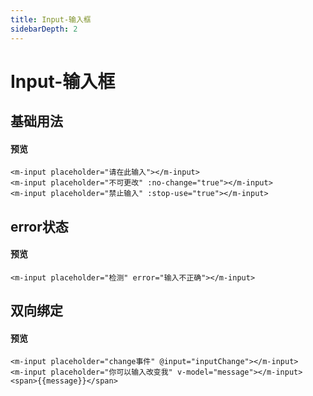 ```yaml
---
title: Input-输入框
sidebarDepth: 2
---
```


# Input-输入框

## 基础用法
#### 预览
<ClientOnly>
    <input1-demo></input1-demo>
</ClientOnly>

```html{1}
<m-input placeholder="请在此输入"></m-input>
<m-input placeholder="不可更改" :no-change="true"></m-input>
<m-input placeholder="禁止输入" :stop-use="true"></m-input>
```
## error状态
#### 预览
<ClientOnly>
    <input2-demo></input2-demo>
</ClientOnly>

```html{1}
<m-input placeholder="检测" error="输入不正确"></m-input>
```
## 双向绑定
#### 预览
<ClientOnly>
    <input3-demo></input3-demo>
</ClientOnly>

```html{1}
<m-input placeholder="change事件" @input="inputChange"></m-input>
<m-input placeholder="你可以输入改变我" v-model="message"></m-input>
<span>{{message}}</span>
```





